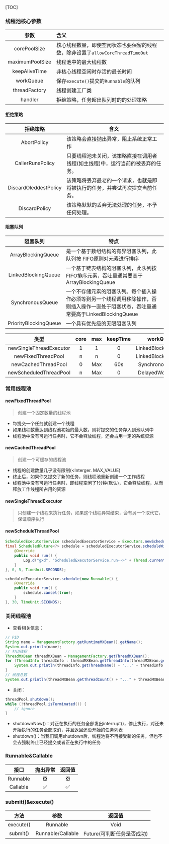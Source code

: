 [TOC]

### 线程池核心参数
参数 | 含义
:---: | :---
corePoolSize | 核心线程数量，即使空闲状态也要保留的线程数，除非设置了`allowCoreThreadTimeOut` 
maximumPoolSize | 线程池中的最大线程数
keepAliveTime | 非核心线程空闲时存活的最长时间 
workQueue | 保存`execute()`提交的`Runnable`的队列
threadFactory | 线程创建工厂类
handler | 拒绝策略，任务超出队列时的的处理策略 

#### 拒绝策略
拒绝策略 | 含义
:--: | ---
AbortPolicy | 该策略会直接抛出异常，阻止系统正常工作
CallerRunsPolicy | 只要线程池未关闭，该策略直接在调用者线程(如主线程)中，运行当前的被丢弃的任务。 
DiscardOleddestPolicy | 该策略将丢弃最老的一个请求，也就是即将被执行的任务，并尝试再次提交当前任务。
DiscardPolicy | 该策略默默的丢弃无法处理的任务，不予任何处理。

#### 阻塞队列
阻塞队列 | 特点
:---: | ---
ArrayBlockingQueue | 是一个基于数组结构的有界阻塞队列，此队列按 FIFO原则对元素进行排序 
LinkedBlockingQueue | 一个基于链表结构的阻塞队列，此队列按FIFO排序元素，吞吐量通常要高于ArrayBlockingQueue 
SynchronousQueue | 一个不存储元素的阻塞队列。每个插入操作必须等到另一个线程调用移除操作，否则插入操作一直处于阻塞状态，吞吐量通常要高于LinkedBlockingQueue
PriorityBlockingQueue | 一个具有优先级的无限阻塞队列

类型 | core | max | keepTime | workQueue
:---: | :---: | :---: | :---: | :---:
newSingleThreadExecutor | 1 | 1 | 0 | LinkedBlockingQueue
newFixedThreadPool | n | n | 0 | LinkedBlockingQueue
newCachedThreadPool | 0 | Max | 60s | SynchronousQueue
newScheduledThreadPool | n | Max | 0 | DelayedWorkQueue

### 常用线程池
#### newFixedThreadPool
> 创建一个固定数量的线程池

* 每提交一个任务就创建一个线程
* 如果线程数量达到线程池初始的最大数，则将提交的任务存入到池队列中
* 线程池中没有可运行任务时，它不会释放线程，还会占用一定的系统资源

#### newCachedThreadPool
> 创建一个可缓存的线程池

* 线程的创建数量几乎没有限制(<Interger. MAX_VALUE)
* 终止后，如果你又提交了新的任务，则线程池重新创建一个工作线程
* 线程池中没有可运行任务时，即线程空闲了1分钟(默认)，它会释放线程，从而释放工作线程所占用的资源

#### newSingleThreadExecutor
> 只创建一个线程来执行任务，如果这个线程异常结束，会有另一个取代它，保证顺序执行

#### newScheduleThreadPool
```java
ScheduledExecutorService scheduledExecutorService = Executors.newScheduledThreadPool(2);
final ScheduledFuture<?> schedule = scheduledExecutorService.scheduleWithFixedDelay(new Runnable() {
    @Override
    public void run() {
        Log.d("gxd", "ScheduledExecutorService.run-->" + Thread.currentThread().getName());
    }
}, 0, 5, TimeUnit.SECONDS);

scheduledExecutorService.schedule(new Runnable() {
    @Override
    public void run() {
        schedule.cancel(true);
    }
}, 30, TimeUnit.SECONDS);
```

### 关闭线程池
* 查看相关信息：
```java
// PID
String name = ManagementFactory.getRuntimeMXBean().getName();
System.out.println(name);
// 打印线程
ThreadMXBean threadMXBean = ManagementFactory.getThreadMXBean();
for (ThreadInfo threadInfo : threadMXBean.getThreadInfo(threadMXBean.getAllThreadIds())) {
    System.out.println(threadInfo.getThreadName() + "..." + threadInfo.getThreadState());
}
// 线程总数
System.out.println(threadMXBean.getThreadCount() + "..." + threadMXBean.getDaemonThreadCount());
```
* 关闭：
```java
threadPool.shutdown();
while (!threadPool.isTerminated()) {
    // ignore
}
```
* shutdownNow()：对正在执行的任务全部发出interrupt()，停止执行，对还未开始执行的任务全部取消，并且返回还没开始的任务列表
* shutdown()：当我们调用shutdown后，线程池将不再接受新的任务，但也不会去强制终止已经提交或者正在执行中的任务

### Runnable&Callable
接口 | 抛出异常 | 返回值
:---: | :---: | :---:
Runnable | ❎ | ❎
Callable | ✅ | ✅

### submit()&execute()
方法 | 参数 | 返回值
:---: | :---: | :---:
execute() | Runnable | Void
submit() | Runnable/Callable | Future(可判断任务是否成功)